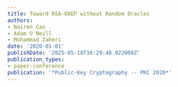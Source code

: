 ```yaml
---
title: Toward RSA-OAEP without Random Oracles
authors:
- Nairen Cao
- Adam O'Neill
- Mohammad Zaheri
date: '2020-01-01'
publishDate: '2025-05-18T16:29:48.922008Z'
publication_types:
- paper-conference
publication: '*Public-Key Cryptography -- PKC 2020*'
---
```

